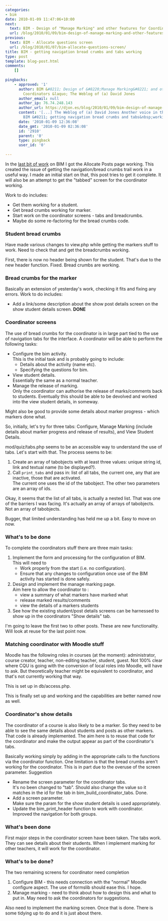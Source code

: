 ```yaml
---
categories:
- bim
date: 2010-01-09 11:47:06+10:00
next:
  text: BIM - Design of "Manage Marking" and other features for Coordinators
  url: /blog/2010/01/09/bim-design-of-manage-marking-and-other-features-for-coordinators/
previous:
  text: BIM - Allocate questions screen
  url: /blog/2010/01/07/bim-allocate-questions-screen/
title: BIM - getting navigation bread crumbs and tabs working
type: post
template: blog-post.html
comments:
    []
    
pingbacks:
    - approved: '1'
      author: BIM &#8211; Design of &#8220;Manage Marking&#8221; and other features for
        Coordinators &laquo; The Weblog of (a) David Jones
      author_email: null
      author_ip: 76.74.248.143
      author_url: https://djon.es/blog/2010/01/09/bim-design-of-manage-marking-and-other-features-for-coordinators/
      content: '[...] The Weblog of (a) David Jones Another voice in the blogosphere    &laquo;
        BIM &#8211; getting navigation bread crumbs and tabs&nbsp;working [...]'
      date: '2010-01-09 12:36:08'
      date_gmt: '2010-01-09 02:36:08'
      id: '2910'
      parent: '0'
      type: pingback
      user_id: '0'
    
---
```

In the [last bit of work](/blog/2010/01/07/bim-allocate-questions-screen/) on BIM I got the Allocate Posts page working. This created the issue of getting the navigation/bread crumbs trail work in a useful way. I made an initial start on that, this post tries to get it complete. It will also be an attempt to get the "tabbed" screen for the coordinator working.

Work to do includes:

- Get them working for a student.
- Get bread crumbs working for marker.
- Start work on the coordinator screens - tabs and breadcrumbs.
- Maybe do some re-factoring for the bread crumbs code.

### Student bread crumbs

Have made various changes to view.php while getting the markers stuff to work. Need to check that and get the breadcrumbs working.

First, there is now no header being shown for the student. That's due to the new header function. Fixed. Bread crumbs are working.

### Bread crumbs for the marker

Basically an extension of yesterday's work, checking it fits and fixing any errors. Work to do includes:

- Add a link/some description about the show post details screen on the show student details screen. **DONE**

### Coordinator screens

The use of bread crumbs for the coordinator is in large part tied to the use of navigation tabs for the interface. A coordinator will be able to perform the following tasks:

- Configure the bim activity.  
    This is the initial task and is probably going to include:
    - Details about the activity (name etc).
    - Specifying the questions for bim.
- View student details.  
    Essentially the same as a normal teacher.
- Manage the release of marking.  
    Only the coordinator can authorise the release of marks/comments back to students. Eventually this should be able to be devolved and worked into the view student details, in someway.

Might also be good to provide some details about marker progress - which markers done what.

So, initially, let's try for three tabs: Configure, Manage Marking (include details about marker progress and release of results), and View Student Details.

mod/quiz/tabs.php seems to be an accessible way to understand the use of tabs. Let's start with that. The process seems to be:

1. Create an array of tabobjects with at least three values: unique string id, link and textual name (to be displayed?).
2. Call `print_tabs` and pass in: list of all tabs, the current one, any that are inactive, those that are activated.  
    The current one uses the id of the tabobject. The other two parameters are an array of ids.

Okay, it seems that the list of all tabs, is actually a nested list. That was one of the barriers I was facing. It's actually an array of arrays of tabobjects. Not an array of tabobjects.

Bugger, that limited understanding has held me up a bit. Easy to move on now.

### What's to be done

To complete the coordinators stuff there are three main tasks:

1. Implement the form and processing for the configuration of BIM.  
    This will need to
    - Work properly from the start (i.e. no configuration).
    - Ensure that any changes to configuration once use of the BIM activity has started is done safely.
2. Design and implement the manage marking page.  
    Aim here to allow the coordinator to :
    - view a summary of what markers have marked what
    - release marked results/comments
    - view the details of a markers students
3. See how the existing student/post details screens can be harnessed to show up in the coordinators "Show details" tab.

I'm going to leave the first two to other posts. These are new functionality. Will look at reuse for the last point now.

### Matching coordinator with Moodle stuff

Moodle has the following roles in courses (at the moment): administrator, course creator, teacher, non-editing teacher, student, guest. Not 100% clear where CQU is going with the conversion of local roles into Moodle, will have to ask. But theoretically teacher might be equivalent to coordinator, and that's not currently working that way.

This is set up in db/access.php.

This is finally set up and working and the capabilities are better named now as well.

### Coordinator's show details

The coordinator of a course is also likely to be a marker. So they need to be able to see the same details about students and posts as other markers. That code is already implemented. The aim here is to reuse that code for the coordinator and make the output appear as part of the coordinator's tabs.

Basically working simply by adding in the appropriate calls to the functions via the coordinator function. One limitation is that the bread crumbs aren't working for the coordinator. This is in part due to the overuse of the screen parameter. Suggestion

- Rename the screen parameter for the coordinator tabs.  
    It's no been changed to "tab". Should also change the value so it matches in the id for the tab in bim\_build\_coordinator\_tabs. Done.
- Add a screen parameter.  
    Make sure the param for the show student details is used appropriately.
- Update the bim\_print\_header function to work with coordinator.  
    Improved the navigation for both groups.

### What's been done

First major steps in the coordinator screen have been taken. The tabs work. They can see details about their students. When I implement marking for other teachers, it will work for the coordinator.

### What's to be done?

The two remaining screens for coordinator need completion

1. Configure BIM - this needs connection with the "normal" Moodle configure aspect. The use of formslib should ease this. I hope.
2. Manage marking - need to think about how to design this and what to put in. May need to ask the coordinators for suggestions.

Also need to implement the marking screen. Once that is done. There is some tidying up to do and it is just about there.